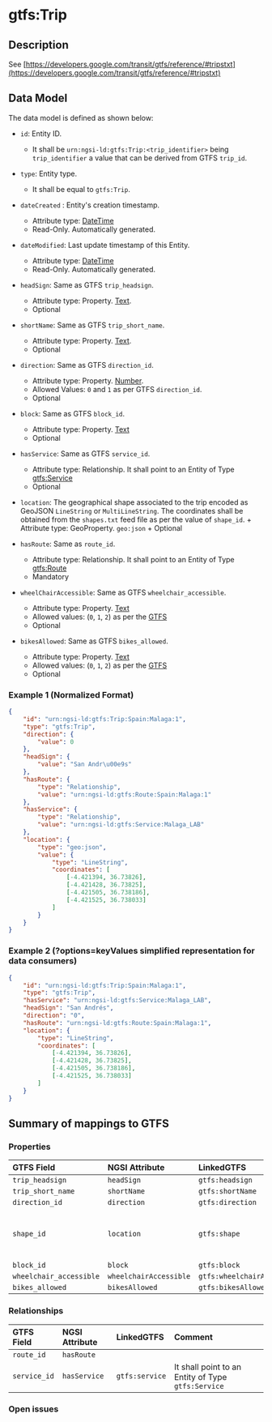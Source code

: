 # gtfs:Trip

## Description

See
[https://developers.google.com/transit/gtfs/reference/#tripstxt](https://developers.google.com/transit/gtfs/reference/#tripstxt)

## Data Model

The data model is defined as shown below:

-   `id`: Entity ID.

    -   It shall be `urn:ngsi-ld:gtfs:Trip:<trip_identifier>` being
        `trip_identifier` a value that can be derived from GTFS `trip_id`.

-   `type`: Entity type.

    -   It shall be equal to `gtfs:Trip`.

-   `dateCreated` : Entity's creation timestamp.

    -   Attribute type: [DateTime](https://schema.org/DateTime)
    -   Read-Only. Automatically generated.

-   `dateModified`: Last update timestamp of this Entity.

    -   Attribute type: [DateTime](https://schema.org/DateTime)
    -   Read-Only. Automatically generated.

-   `headSign`: Same as GTFS `trip_headsign`.

    -   Attribute type: Property. [Text](https://schema.org/Text).
    -   Optional

-   `shortName`: Same as GTFS `trip_short_name`.

    -   Attribute type: Property. [Text](https://schema.org/Text).
    -   Optional

-   `direction`: Same as GTFS `direction_id`.

    -   Attribute type: Property. [Number](https://schema.org/Number).
    -   Allowed Values: `0` and `1` as per GTFS `direction_id`.
    -   Optional

-   `block`: Same as GTFS `block_id`.

    -   Attribute type: Property. [Text](https://schema.org/Text)
    -   Optional

-   `hasService`: Same as GTFS `service_id`.

    -   Attribute type: Relationship. It shall point to an Entity of Type
        [gtfs:Service](../../Service/doc/spec.md)
    -   Optional

-   `location`: The geographical shape associated to the trip encoded as GeoJSON
    `LineString` or `MultiLineString`. The coordinates shall be obtained from
    the `shapes.txt` feed file as per the value of `shape_id`. + Attribute type:
    GeoProperty. `geo:json` + Optional

-   `hasRoute`: Same as `route_id`.

    -   Attribute type: Relationship. It shall point to an Entity of Type
        [gtfs:Route](../../Route/doc/spec.md)
    -   Mandatory

-   `wheelChairAccessible`: Same as GTFS `wheelchair_accessible`.

    -   Attribute type: Property. [Text](https://schema.org/Text)
    -   Allowed values: (`0`, `1`, `2`) as per the
        [GTFS](https://developers.google.com/transit/gtfs/reference/#tripstxt)
    -   Optional

-   `bikesAllowed`: Same as GTFS `bikes_allowed`.
    -   Attribute type: Property. [Text](https://schema.org/Text)
    -   Allowed values: (`0`, `1`, `2`) as per the
        [GTFS](https://developers.google.com/transit/gtfs/reference/#tripstxt)
    -   Optional

### Example 1 (Normalized Format)

```json
{
    "id": "urn:ngsi-ld:gtfs:Trip:Spain:Malaga:1",
    "type": "gtfs:Trip",
    "direction": {
        "value": 0
    },
    "headSign": {
        "value": "San Andr\u00e9s"
    },
    "hasRoute": {
        "type": "Relationship",
        "value": "urn:ngsi-ld:gtfs:Route:Spain:Malaga:1"
    },
    "hasService": {
        "type": "Relationship",
        "value": "urn:ngsi-ld:gtfs:Service:Malaga_LAB"
    },
    "location": {
        "type": "geo:json",
        "value": {
            "type": "LineString",
            "coordinates": [
                [-4.421394, 36.73826],
                [-4.421428, 36.73825],
                [-4.421505, 36.738186],
                [-4.421525, 36.738033]
            ]
        }
    }
}
```

### Example 2 (?options=keyValues simplified representation for data consumers)

```json
{
    "id": "urn:ngsi-ld:gtfs:Trip:Spain:Malaga:1",
    "type": "gtfs:Trip",
    "hasService": "urn:ngsi-ld:gtfs:Service:Malaga_LAB",
    "headSign": "San Andrés",
    "direction": "0",
    "hasRoute": "urn:ngsi-ld:gtfs:Route:Spain:Malaga:1",
    "location": {
        "type": "LineString",
        "coordinates": [
            [-4.421394, 36.73826],
            [-4.421428, 36.73825],
            [-4.421505, 36.738186],
            [-4.421525, 36.738033]
        ]
    }
}
```

## Summary of mappings to GTFS

### Properties

| GTFS Field              | NGSI Attribute         | LinkedGTFS                  | Comment                                                 |
| :---------------------- | :--------------------- | :-------------------------- | :------------------------------------------------------ |
| `trip_headsign`         | `headSign`             | `gtfs:headsign`             |                                                         |
| `trip_short_name`       | `shortName`            | `gtfs:shortName`            |                                                         |
| `direction_id`          | `direction`            | `gtfs:direction`            |                                                         |
| `shape_id`              | `location`             | `gtfs:shape`                | Coordinates shall be taken from `shapes.txt` feed file. |
| `block_id`              | `block`                | `gtfs:block`                |                                                         |
| `wheelchair_accessible` | `wheelchairAccessible` | `gtfs:wheelchairAccessible` |                                                         |
| `bikes_allowed`         | `bikesAllowed`         | `gtfs:bikesAllowed`         |                                                         |

### Relationships

| GTFS Field   | NGSI Attribute | LinkedGTFS     | Comment                                            |
| :----------- | :------------- | :------------- | :------------------------------------------------- |
| `route_id`   | `hasRoute`     |                |                                                    |
| `service_id` | `hasService`   | `gtfs:service` | It shall point to an Entity of Type `gtfs:Service` |

### Open issues
